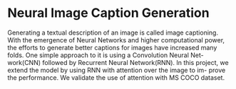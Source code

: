 # Neural Image Caption Generation

Generating a textual description of an image is called image captioning. With the emergence of Neural Networks and higher computational power, the efforts to generate better captions for images have increased many folds. One simple approach to it is using a Convolution Neural Net- work(CNN) followed by Recurrent Neural Network(RNN). In this project, we extend the model by using RNN with attention over the image to im- prove the performance. We validate the use of attention with MS COCO dataset.
